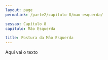 ```yaml
---
layout: page
permalink: /parte2/capitulo-8/mao-esquerda/

sessao: Capítulo 8
capitulo: Mão Esquerda

title: Postura da Mão Esquerda
---
```


Aqui vai o texto